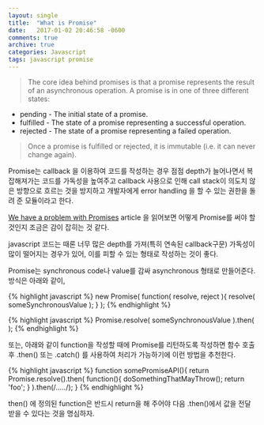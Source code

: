 ```yaml
---
layout: single
title:  "What is Promise"
date:   2017-01-02 20:46:58 -0600
comments: true
archive: true
categories: Javascript
tags: javascript promise
---
```


> The core idea behind promises is that a promise represents the result of an asynchronous operation. A promise is in one of three different states:
>
 * pending - The initial state of a promise.
 * fulfilled - The state of a promise representing a successful operation.
 * rejected - The state of a promise representing a failed operation.
>
> Once a promise is fulfilled or rejected, it is immutable \(i.e. it can never change again\).

Promise는 callback 을 이용하여 코드를 작성하는 경우 점점 depth가 늘어나면서 복잡해져가는 코드를 가독성을 높여주고 callback 사용으로 인해 call stack이 의도치 않은 방향으로 흐르는 것을 방지하고 개발자에게 error handling 을 할 수 있는 권한을 돌려 준 모듈이라고 한다.

[We have a problem with Promises][We-have-a-problem-with-Promises] article 을 읽어보면 어떻게 Promise를 써야 할 것인지 조금은 감이 잡히는 것 같다.

javascript 코드는 때론 너무 많은 depth를 가져(특히 연속된 callback구문) 가독성이 많이 떨어지는 경우가 있어, 이를 피할 수 있는 형태로 작성하는 것이 좋다.

Promise는 synchronous code나 value를 감싸 asynchronous 형태로 만들어준다. 방식은 아래와 같이,

{% highlight javascript %}
new Promise( function( resolve, reject ){
  resolve( someSynchronousValue );
} );
{% endhighlight %}

{% highlight javascript %}
Promise.resolve( someSynchronousValue ).then( );
{% endhighlight %}

또는, 아래와 같이 function을 작성할 때에 Promise를 리턴하도록 작성하면 함수 호출 후 .then\(\) 또는 .catch\(\) 를 사용하여 처리가 가능하기에 이런 방법을 추천한다.

{% highlight javascript %}
function somePromiseAPI(){
  return Promise.resolve().then( function(){
    doSomethingThatMayThrow();
    return 'foo';
  } ).then(/*.....*/);
}
{% endhighlight %}

then() 에 정의된 function은 반드시 return을 해 주어야 다음 .then()에서 값을 전달 받을 수 있다는 것을 명심하자.

[We-have-a-problem-with-Promises]: https://pouchdb.com/2015/05/18/we-have-a-problem-with-promises.html?utm_source=javascriptweekly&utm_medium=email
